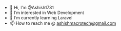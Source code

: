 - 👋 Hi, I’m @Ashish1731
- 👀 I’m interested in Web Development
- 🌱 I’m currently learning Laravel
- 📫 How to reach me @ ashishmacrotech@gmail.com

<!---
Ashish1731/Ashish1731 is a ✨ special ✨ repository because its `README.md` (this file) appears on your GitHub profile.
You can click the Preview link to take a look at your changes.
--->
